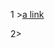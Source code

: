 1 >[a link](https://nbviewer.jupyter.org/github/kuldeep27396/Data-Science-and-Machine-Learning-My-self-Education/blob/master/Module%201%20%3A%20Fundamentals%20of%20Programming/1_Numpy_array_object.ipynb)

2>

